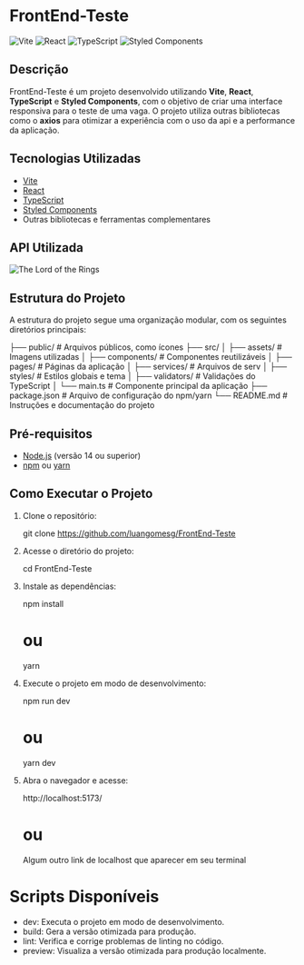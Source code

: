 # FrontEnd-Teste

![Vite](https://img.shields.io/badge/vite-^3.0.0-blue)
![React](https://img.shields.io/badge/react-^18.0.0-blue)
![TypeScript](https://shields.io/badge/TypeScript-3178C6?logo=TypeScript&logoColor=FFF&style=flat-square)
![Styled Components](https://img.shields.io/badge/styled--components-^5.0.0-blue)

## Descrição

FrontEnd-Teste é um projeto desenvolvido utilizando **Vite**, **React**, **TypeScript** e **Styled Components**, com o objetivo de criar uma interface responsiva para o teste de uma vaga. O projeto utiliza outras bibliotecas como o **axios** para otimizar a experiência com o uso da api e a performance da aplicação.

## Tecnologias Utilizadas

- [Vite](https://vitejs.dev/)
- [React](https://reactjs.org/)
- [TypeScript](https://www.typescriptlang.org)
- [Styled Components](https://styled-components.com/)
- Outras bibliotecas e ferramentas complementares

## API Utilizada

![The Lord of the Rings](https://the-one-api.dev)

## Estrutura do Projeto

A estrutura do projeto segue uma organização modular, com os seguintes diretórios principais:

├── public/             # Arquivos públicos, como ícones
├── src/ 
│   ├── assets/         # Imagens utilizadas
│   ├── components/     # Componentes reutilizáveis
│   ├── pages/          # Páginas da aplicação
│   ├── services/       # Arquivos de serv
│   ├── styles/         # Estilos globais e tema
│   ├── validators/     # Validações do TypeScript
│   └── main.ts         # Componente principal da aplicação
├── package.json        # Arquivo de configuração do npm/yarn
└── README.md           # Instruções e documentação do projeto


## Pré-requisitos

- [Node.js](https://nodejs.org/en/) (versão 14 ou superior)
- [npm](https://www.npmjs.com/) ou [yarn](https://yarnpkg.com/)

## Como Executar o Projeto

1. Clone o repositório:
   
   git clone https://github.com/luangomesg/FrontEnd-Teste

2. Acesse o diretório do projeto:

    cd FrontEnd-Teste

3. Instale as dependências:

    npm install
    # ou
    yarn

4. Execute o projeto em modo de desenvolvimento:

    npm run dev
    # ou
    yarn dev

5. Abra o navegador e acesse:

    http://localhost:5173/ 
    # ou
    Algum outro link de localhost que aparecer em seu terminal


# Scripts Disponíveis

* dev: Executa o projeto em modo de desenvolvimento.
* build: Gera a versão otimizada para produção.
* lint: Verifica e corrige problemas de linting no código.
* preview: Visualiza a versão otimizada para produção localmente.





